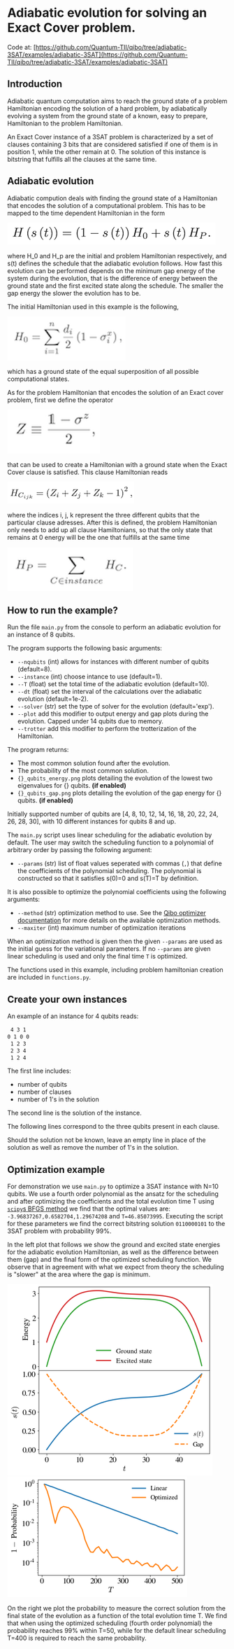 # Adiabatic evolution for solving an Exact Cover problem.

Code at: [https://github.com/Quantum-TII/qibo/tree/adiabatic-3SAT/examples/adiabatic-3SAT](https://github.com/Quantum-TII/qibo/tree/adiabatic-3SAT/examples/adiabatic-3SAT)

## Introduction

Adiabatic quantum computation aims to reach the ground state of a problem Hamiltonian encoding the solution of a hard problem, by adiabatically evolving a system from the ground state of a known, easy to prepare, Hamiltonian to the problem Hamiltonian.

An Exact Cover instance of a 3SAT problem is characterized by a set of clauses containing 3 bits that are considered satisfied if one of them is in position 1, while the other remain at 0. The solution of this instance is bitstring that fulfills all the clauses at the same time.

## Adiabatic evolution

Adiabatic compution deals with finding the ground state of a Hamiltonian that encodes the solution of a computational problem. This has to be mapped to the time dependent Hamiltonian in the form

![hamiltonian](images/H.png)

where H_0 and H_p are the initial and problem Hamiltonian respectively, and s(t) defines the schedule that the adiabatic evolution follows. How fast this evolution can be performed depends on the minimum gap energy of the system during the evolution, that is the difference of energy between the ground state and the first excited state along the schedule. The smaller the gap energy the slower the evolution has to be.

The initial Hamiltonian used in this example is the following,

![initial-hamiltonian](images/h0.png)

which has a ground state of the equal superposition of all possible computational states.

As for the problem Hamiltonian that encodes the solution of an Exact cover problem, first we define the operator

![z-operator](images/z-matrix.png)

that can be used to create a Hamiltonian with a ground state when the Exact Cover clause is satisfied. This clause Hamiltonian reads

![clause-hamiltonian](images/hc.png)

where the indices i, j, k represent the three different qubits that the particular clause adresses. After this is defined, the problem Hamiltonian only needs to add up all clause Hamiltonians, so that the only state that remains at 0 energy will be the one that fulfills at the same time

![problem-hamiltonain](images/hp.png)


## How to run the example?

Run the file `main.py` from the console to perform an adiabatic evolution for an instance of 8 qubits.

The program supports the following basic arguments:

- `--nqubits` (int) allows for instances with different number of qubits (default=8).
- `--instance` (int) choose intance to use (default=1).
- `--T` (float) set the total time of the adiabatic evolution (default=10).
- `--dt` (float) set the interval of the calculations over the adiabatic evolution (default=1e-2).
- `--solver` (str) set the type of solver for the evolution (default='exp').
- `--plot` add this modifier to output energy and gap plots during the evolution. Capped under 14 qubits due to memory.
- `--trotter` add this modifier to perform the trotterization of the Hamiltonian.

The program returns:

- The most common solution found after the evolution.
- The probability of the most common solution.
- `{}_qubits_energy.png` plots detailing the evolution of the lowest two eigenvalues for {} qubits. **(if enabled)**
- `{}_qubits_gap.png` plots detailing the evolution of the gap energy for {} qubits. **(if enabled)**

Initially supported number of qubits are [4, 8, 10, 12, 14, 16, 18, 20, 22, 24, 26, 28, 30], with 10 different instances for qubits 8 and up.

The `main.py` script uses linear scheduling for the adiabatic evolution by
default. The user may switch the scheduling function to a polynomial of
arbitrary order by passing the following argument:

- `--params` (str) list of float values seperated with commas (`,`) that
  define the coefficients of the polynomial scheduling. The polynomial is
  constructed so that it satisfies s(0)=0 and s(T)=T by definition.

It is also possible to optimize the polynomial coefficients using the following
arguments:

- `--method` (str) optimization method to use. See the
[Qibo optimizer documentation](https://qibo.readthedocs.io/en/latest/qibo.html#optimizers)
for more details on the available optimization methods.
- `--maxiter` (int) maximum number of optimization iterations

When an optimization method is given then the given `--params` are used as the
initial guess for the variational parameters. If no `--params` are given linear
scheduling is used and only the final time `T` is optimized.

The functions used in this example, including problem hamiltonian creation are
included in `functions.py`.

## Create your own instances

An example of an instance for 4 qubits reads:

```text
 4 3 1
0 1 0 0
 1 2 3
 2 3 4
 1 2 4
```

The first line includes:
- number of qubits
- number of clauses
- number of 1's in the solution

The second line is the solution of the instance.

The following lines correspond to the three qubits present in each clause.

Should the solution not be known, leave an empty line in place of the solution as well as remove the number of 1's in the solution.

## Optimization example

For demonstration we use `main.py` to optimize a 3SAT instance with N=10 qubits.
We use a fourth order polynomial as the ansatz for the scheduling and after
optimizing the coefficients and the total evolution time T using
[`scipy`s BFGS method](https://docs.scipy.org/doc/scipy/reference/generated/scipy.optimize.minimize.html#scipy.optimize.minimize)
we find that the optimal values are:
`-3.96837267,0.6582704,1.29674208` and `T=46.85073995`.
Executing the script for these parameters we find the correct bitstring
solution `0110000101` to the 3SAT problem with probability 99%.

In the left plot that follows we show the ground and excited state energies
for the adiabatic evolution Hamiltonian, as well as the difference between
them (gap) and the final form of the optimized scheduling function.
We observe that in agreement with what we expect from theory the scheduling is
"slower" at the area where the gap is minimum.

![gap-plot](images/optn10_plot.png) ![prob-plot](images/prob_plot.png)

On the right we plot the probability to measure the correct solution from the
final state of the evolution as a function of the total evolution time T. We
find that when using the optimized scheduling (fourth order polynomial) the
probability reaches 99% within T=50, while for the default linear scheduling
T=400 is required to reach the same probability.
